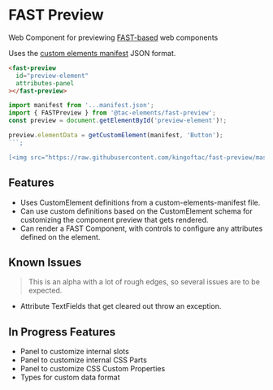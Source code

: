 # FAST Preview

Web Component for previewing [FAST-based](https://github.com/microsoft/fast) web components

Uses the [custom elements manifest](https://github.com/webcomponents/custom-elements-manifest) JSON format.

```html
<fast-preview
  id="preview-element"
  attributes-panel
></fast-preview>
```

````ts
import manifest from '...manifest.json';
import { FASTPreview } from '@tac-elements/fast-preview';
const preview = document.getElementById('preview-element')!;

preview.elementData = getCustomElement(manifest, 'Button');
```;

[<img src="https://raw.githubusercontent.com/kingoftac/fast-preview/master/fast-preview-example.png" alt="Screenshot of api-viewer docs" width="800">](https://github.com/kingoftac)
````

## Features

- Uses CustomElement definitions from a custom-elements-manifest file.
- Can use custom definitions based on the CustomElement schema for customizing the component preview that gets rendered.
- Can render a FAST Component, with controls to configure any attributes defined on the element.

## Known Issues

> This is an alpha with a lot of rough edges, so several issues are to be expected.
- Attribute TextFields that get cleared out throw an exception.

## In Progress Features

- Panel to customize internal slots
- Panel to customize internal CSS Parts
- Panel to customize CSS Custom Properties
- Types for custom data format
